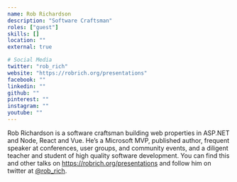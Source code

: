 ```yaml
---
name: Rob Richardson
description: "Software Craftsman"
roles: ["guest"]
skills: []
location: ""
external: true

# Social Media
twitter: "rob_rich"
website: "https://robrich.org/presentations"
facebook: ""
linkedin: ""
github: ""
pinterest: ""
instagram: ""
youtube: ""
---
```

<!-- markdownlint-disable MD041-->
Rob Richardson is a software craftsman building web properties in ASP.NET and Node, React and Vue. He’s a Microsoft MVP, published author, frequent speaker at conferences, user groups, and community events, and a diligent teacher and student of high quality software development. You can find this and other talks on <https://robrich.org/presentations> and follow him on twitter at [@rob_rich](https://twitter.com/rob_rich).
